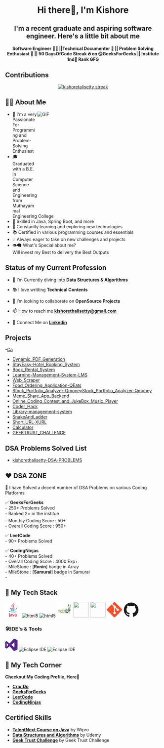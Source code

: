 <h1 align="center">Hi there👋, I'm <b>Kishore</b></h1>
<h2 align="center"><b>I'm a recent graduate and aspiring software engineer. Here's a little bit about me</b></h2>
<h4 align="center"><b>Software Engineer 👨‍💻 ||Technical Documenter 📖 || Problem Solving Enthusiast 🧠 || 50 DaysOfCode Streak 🔥 on @GeeksForGeeks || Institute 1nd🥇 Rank GFG </b>
</b></h4> 
  
## Contributions
<p align="center">
    <a href="https://github.com/kishoretalisetty/Kishore">
        <img title="🔥 Get streak stats for your profile at git.io/streak-stats" alt="kishoretalisetty streak" src="https://github-readme-streak-stats.herokuapp.com/?user=kishoretalisetty&theme=black-ice&hide_border=true&stroke=0000&background=060A0CD0"/>
    </a>
</p>


## 🙋‍♂️ About Me
  <img align="right" alt="GIF" src="https://github.com/abhisheknaiidu/abhisheknaiidu/blob/master/code.gif?raw=true" width="400" height="320" />

- 🥋 I'm a very Passionate For Programming and Problem-Solving Enthusiast
- 🎓 Graduated with a B.E. in Computer Science and Engineering from Muthayammal Engineering College
- 🚀 Skilled in Java, Spring Boot, and more
- 🌱 Constantly learning and exploring new technologies
- 📚 Certified in various programming courses and essentials
- 💡 Always eager to take on new challenges and projects
- 👁‍🗨 What's Special about me? <br>
  Will invest my Best to delivery the Best Outputs

## Status of my Current Profession

- 📘 I’m Currently diving into **Data Structures & Algorithms**
- 📚 I love writting **Technical Contents**
- 👯 I’m looking to collaborate on **OpenSource Projects**

- 📫 How to reach me **kishorethalisetty@gmail.com**
- 🔗 Connect Me on [**Linkedin**](https://www.linkedin.com/in/kishore-thalisetty-14090926b/)

 ## Projects
 -[Ca](https://github.com/kishoretalisetty/Meeting_Calendar_Assistant/blob/main/README.md)
 - [Dynamic_PDF_Generation](https://github.com/kishoretalisetty/Dynamic_PDF_Generation)
 - [StayEasy-Hotel_Booking_System](https://github.com/kishoretalisetty/StayEasy-Hotel_Booking_System-)
 - [Book_Rental_System](https://github.com/kishoretalisetty/Book_For_Rent)
 - [Learning-Management-System-LMS](https://github.com/kishoretalisetty/kishoretalisetty-Learning-Management-System-LMS-)
 - [Web_Scraper](https://github.com/kishoretalisetty/Web_Scraper)
 - [Food_Ordering_Application-QEats](https://github.com/kishoretalisetty/Food_Ordering_Application-QEats)
 - [Stock_Portfolio_Analyzer-QmoneyStock_Portfolio_Analyzer-Qmoney](https://github.com/kishoretalisetty/Stock_Portfolio_Analyzer-Qmoney)
 - [Meme_Share_App_Backend ](https://github.com/kishoretalisetty/Meme_Share_App_Backend)
 - [Online_Coding_Contest_and_JukeBox_Music_Player ](https://github.com/kishoretalisetty/Online_Coding_Contest_and_JukeBox_Music_Player)
 - [Coder_Hack](https://github.com/kishoretalisetty/Coder_Hack)
 - [Library-management-system](https://github.com/kishoretalisetty/Library-management-system)
 - [SnakeAndLadder](https://github.com/kishoretalisetty/SnakeAndLadder)
 - [Short_URL-XURL](https://github.com/kishoretalisetty/Short_URL-XURL)
 - [Calculator](https://github.com/kishoretalisetty/Calculator)
 - [GEEKTRUST_CHALLENGE](https://github.com/kishoretalisetty/GEEKTRUST_CHALLENGE)
 
 ## DSA Problems Solved List
 - [kishorethalisetty-DSA-PROBLEMS](https://github.com/kishoretalisetty/kishorethalisetty-DSA-PROBLEMS)
   
 ## ❤️ DSA ZONE 

🚀 I have Solved a decent number  of DSA Problems on various Coding Platforms <br>

✅  **GeeksForGeeks** <br>
    - 250+ Problems Solved <br>
    - Ranked 2⭐ in the institue <br>
    - Monthly Coding Score : 50+ <br>
    - Overall Coding Score : 950+ <br>
    
✅  **LeetCode** <br>
    - 90+ Problems Solved <br>
   
✅  **CodingNinjas** <br>
    - 40+ Problems Solved <br>
    - Overall Coding Score : 4000 Exp+ <br>
    - MileStone : [**Ronin**] badge in Array <br>
    - MileStone : [**Samurai**] badge in Samurai <br>
    - 

<h2 align="left">💼 My Tech Stack</h2>

<p align="left">  
    <a> <img src="https://raw.githubusercontent.com/devicons/devicon/master/icons/java/java-original-wordmark.svg" alt="html5" width="50" height="50"/> </a>
    <a> <img src="https://miro.medium.com/v2/resize:fit:1100/format:webp/0*R60lnmJl4hanOBaJ.png" alt="html5" width="50" height="50"/> </a>
    <a> <img src="https://encrypted-tbn0.gstatic.com/images?q=tbn:ANd9GcTXtje6ChZbpE1a6obTT2mfGBqiD7QpF6laWftH13VxU6A1svtGcqh3w27eul0-2oom7AI&usqp=CAU" alt="html5" width="50" height="50"/> </a>
    <a> <img src="https://raw.githubusercontent.com/mockito/mockito/main/src/javadoc/org/mockito/logo.png" width="50" height="50"> </a>
    <a> <img src="https://download.logo.wine/logo/Redis/Redis-Logo.wine.png" width="50" height="50"> </a>
    <a> <img src="https://w7.pngwing.com/pngs/279/662/png-transparent-gradle-plain-wordmark-logo-icon-thumbnail.png" width="50" height="50"> </a>
    <a> <img src="https://raw.githubusercontent.com/devicons/devicon/master/icons/git/git-original.svg" alt="Git" width="50" height="50"> </a>
    <a> <img src="https://raw.githubusercontent.com/devicons/devicon/master/icons/github/github-original.svg" alt="GitHub" width="50" height="50"> </a>
     </p>
  <h3>🛠️IDE's & Tools</h3>
  <p>
    <a> <img src="https://raw.githubusercontent.com/devicons/devicon/master/icons/visualstudio/visualstudio-plain.svg" alt="VSCode" width="40" height="40"> </a>
    <a> <img src="https://upload.wikimedia.org/wikipedia/commons/thumb/9/9c/IntelliJ_IDEA_Icon.svg/768px-IntelliJ_IDEA_Icon.svg.png" alt="Eclipse IDE" width="40" height="40"> </a>
 <a> <img src="https://miro.medium.com/v2/resize:fit:828/format:webp/1*nNTk-j2uaKhxyj3GXsYNdg.png" alt="Eclipse IDE" width="40" height="40"> </a>

<h2 align="left">💼 My Tech Corner</h2>

<b>Checkout My Coding Profile, Here🤝</b> 
- [**Crio.Do**](https://www.crio.do/learn/portfolio/kishorethalisetty/) <br>
- [**GeeksForGeeks**](https://auth.geeksforgeeks.org/user/talisettykishore333) <br>
- [**LeetCode**](https://leetcode.com/Kishore-Thalisetty/) <br>
- [**CodingNinjas**](https://www.codingninjas.com/studio/profile/0c653674-d1e2-4506-a8d2-c298beb7f4be)<br>

## Certified Skills

- [**TalentNext Course on Java**](https://drive.google.com/file/d/1jm1gljgXfbgX-8ebw8owfPgIfEgy4Waw/view) by Wipro<br>
- [**Data Structures and Algorithms**](https://www.udemy.com/certificate/UC-ef64fa9c-e5c9-45d6-89ed-9e802027f7fd/) by Udemy
- [**Geek Trust Challenge**](https://www.geektrust.com/coding/code-portfolio) by Geek Trust Challenge
